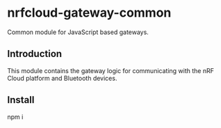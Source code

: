 # nrfcloud-gateway-common
Common module for JavaScript based gateways.

## Introduction
This module contains the gateway logic for communicating with the nRF Cloud platform and Bluetooth devices.

## Install
npm i


